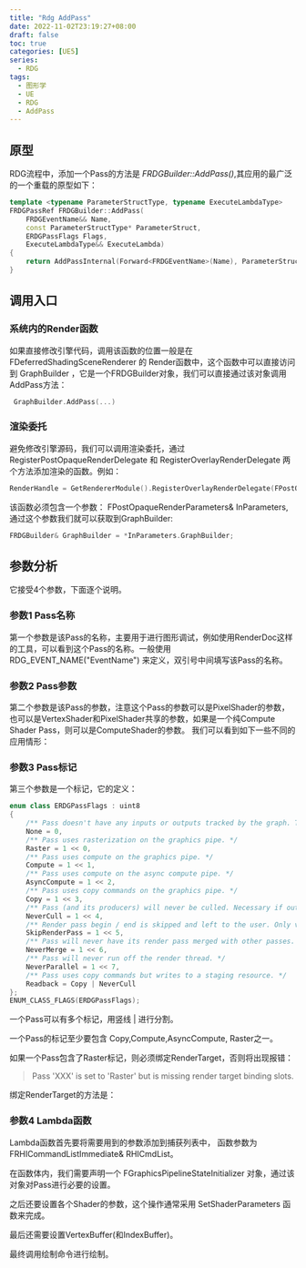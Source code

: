 ```yaml
---
title: "Rdg AddPass"
date: 2022-11-02T23:19:27+08:00
draft: false
toc: true
categories: [UE5]
series:
  - RDG
tags:
  - 图形学
  - UE
  - RDG
  - AddPass
---
```


## 原型
RDG流程中，添加一个Pass的方法是 *FRDGBuilder::AddPass()*,其应用的最广泛的一个重载的原型如下：
```cpp
template <typename ParameterStructType, typename ExecuteLambdaType>
FRDGPassRef FRDGBuilder::AddPass(
	FRDGEventName&& Name,
	const ParameterStructType* ParameterStruct,
	ERDGPassFlags Flags,
	ExecuteLambdaType&& ExecuteLambda)
{
	return AddPassInternal(Forward<FRDGEventName>(Name), ParameterStructType::FTypeInfo::GetStructMetadata(), ParameterStruct, Flags, Forward<ExecuteLambdaType>(ExecuteLambda));
}
```
## 调用入口
### 系统内的Render函数
如果直接修改引擎代码，调用该函数的位置一般是在 FDeferredShadingSceneRenderer 的 Render函数中，这个函数中可以直接访问到 GraphBuilder ，它是一个FRDGBuilder对象，我们可以直接通过该对象调用 AddPass方法：
```cpp
 GraphBuilder.AddPass(...)
```
### 渲染委托
避免修改引擎源码，我们可以调用渲染委托，通过 RegisterPostOpaqueRenderDelegate 和 RegisterOverlayRenderDelegate 两个方法添加渲染的函数。例如：
```cpp
RenderHandle = GetRendererModule().RegisterOverlayRenderDelegate(FPostOpaqueRenderDelegate::CreateRaw(this, &FRadiationRenderer::Render));
```
该函数必须包含一个参数： FPostOpaqueRenderParameters& InParameters, 通过这个参数我们就可以获取到GraphBuilder:
```cpp
FRDGBuilder& GraphBuilder = *InParameters.GraphBuilder;
```

## 参数分析
它接受4个参数，下面逐个说明。

### 参数1 Pass名称
第一个参数是该Pass的名称，主要用于进行图形调试，例如使用RenderDoc这样的工具，可以看到这个Pass的名称。一般使用 RDG_EVENT_NAME("EventName") 来定义，双引号中间填写该Pass的名称。

### 参数2 Pass参数
第二个参数是该Pass的参数，注意这个Pass的参数可以是PixelShader的参数， 也可以是VertexShader和PixelShader共享的参数，如果是一个纯Compute Shader Pass，则可以是ComputeShader的参数。
我们可以看到如下一些不同的应用情形：



### 参数3 Pass标记
第三个参数是一个标记，它的定义：
```cpp
enum class ERDGPassFlags : uint8
{
	/** Pass doesn't have any inputs or outputs tracked by the graph. This may only be used by the parameterless AddPass function. */
	None = 0,
	/** Pass uses rasterization on the graphics pipe. */
	Raster = 1 << 0,
	/** Pass uses compute on the graphics pipe. */
	Compute = 1 << 1,
	/** Pass uses compute on the async compute pipe. */
	AsyncCompute = 1 << 2,
	/** Pass uses copy commands on the graphics pipe. */
	Copy = 1 << 3,
	/** Pass (and its producers) will never be culled. Necessary if outputs cannot be tracked by the graph. */
	NeverCull = 1 << 4,
	/** Render pass begin / end is skipped and left to the user. Only valid when combined with 'Raster'. Disables render pass merging for the pass. */
	SkipRenderPass = 1 << 5,
	/** Pass will never have its render pass merged with other passes. */
	NeverMerge = 1 << 6,
	/** Pass will never run off the render thread. */
	NeverParallel = 1 << 7,
	/** Pass uses copy commands but writes to a staging resource. */
	Readback = Copy | NeverCull
};
ENUM_CLASS_FLAGS(ERDGPassFlags);
```
一个Pass可以有多个标记，用竖线 | 进行分割。

一个Pass的标记至少要包含 Copy,Compute,AsyncCompute, Raster之一。

如果一个Pass包含了Raster标记，则必须绑定RenderTarget，否则将出现报错：
> Pass 'XXX' is set to 'Raster' but is missing render target binding slots.

绑定RenderTarget的方法是：


### 参数4 Lambda函数

Lambda函数首先要将需要用到的参数添加到捕获列表中， 函数参数为 FRHICommandListImmediate& RHICmdList。

在函数体内，我们需要声明一个 FGraphicsPipelineStateInitializer 对象，通过该对象对Pass进行必要的设置。

之后还要设置各个Shader的参数，这个操作通常采用 SetShaderParameters 函数来完成。

最后还需要设置VertexBuffer(和IndexBuffer)。

最终调用绘制命令进行绘制。
